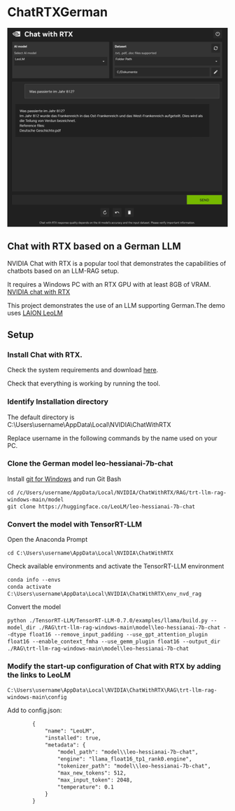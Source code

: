 # ChatRTXGerman

![Chat with RTX in German](chat_with_rtx.png)

## Chat with RTX based on a German LLM

NVIDIA Chat with RTX is a popular tool that demonstrates the capabilities of chatbots based on an LLM-RAG setup.

It requires a Windows PC with an RTX GPU with at least 8GB of VRAM.
[NVIDIA chat with RTX](https://www.nvidia.com/en-us/ai-on-rtx/chatrtx/)

This project demonstrates the use of an LLM supporting German.The demo uses [LAION LeoLM](https://huggingface.co/LeoLM)

## Setup

### Install Chat with RTX.
Check the system requirements and download [here](https://www.nvidia.com/en-us/ai-on-rtx/chatrtx/).

Check that everything is working by running the tool.

### Identify Installation directory
The default directory is C:\Users\username\AppData\Local\NVIDIA\ChatWithRTX

Replace username in the following commands by the name used on your PC.

### Clone the German model leo-hessianai-7b-chat

Install [git for Windows](https://gitforwindows.org/) and run Git Bash
```
cd /c/Users/username/AppData/Local/NVIDIA/ChatWithRTX/RAG/trt-llm-rag-windows-main/model
git clone https://huggingface.co/LeoLM/leo-hessianai-7b-chat
```

### Convert the model with TensorRT-LLM

Open the Anaconda Prompt
```
cd C:\Users\username\AppData\Local\NVIDIA\ChatWithRTX
```

Check available environments and activate the TensorRT-LLM environment
```
conda info --envs
conda activate  C:\Users\username\AppData\Local\NVIDIA\ChatWithRTX\env_nvd_rag
```

Convert the model
```
python ./TensorRT-LLM/TensorRT-LLM-0.7.0/examples/llama/build.py --model_dir ./RAG\trt-llm-rag-windows-main\model\leo-hessianai-7b-chat --dtype float16 --remove_input_padding --use_gpt_attention_plugin float16 --enable_context_fmha --use_gemm_plugin float16 --output_dir ./RAG\trt-llm-rag-windows-main\model\leo-hessianai-7b-chat
```

### Modify the start-up configuration of Chat with RTX by adding the links to LeoLM
```
C:\Users\username\AppData\Local\NVIDIA\ChatWithRTX\RAG\trt-llm-rag-windows-main\config
```
Add to config.json:

            {
                "name": "LeoLM",
                "installed": true,
                "metadata": {
                    "model_path": "model\\leo-hessianai-7b-chat",
                    "engine": "llama_float16_tp1_rank0.engine",
                    "tokenizer_path": "model\\leo-hessianai-7b-chat",
                    "max_new_tokens": 512,
                    "max_input_token": 2048,
                    "temperature": 0.1
                }
            }
